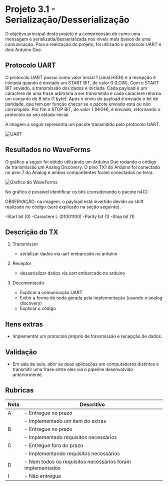 ﻿

# Projeto 3.1 - Serialização/Desserialização 

O objetivo principal deste projeto é a compreensão de como uma mensagem é serializada/desserializada nos níveis mais baixos de uma comunicação.
Para a realização do projeto, foi utilizado o protocolo UART e dois Arduino Due.


 
## Protocolo UART

O protocolo UART possui como valor inicial 1 (sinal HIGH) e a recepção é iniciada quando é enviado um START BIT, de valor 0 (LOW). Com o START BIT enviado, a transmissão dos dados é iniciada.
Cada payload é um caractere de uma frase arbitrária a ser transmitida e cada caractere retorna um conjunto de 8 bits (1 byte). Após o envio do payload é enviado o bit de paridade, que tem por função checar se o pacote enviado está ou não corrompido.
Por fim o STOP BIT, de valor 1 (HIGH), é enviado, retornando o protocolo ao seu estado inicial.

A imagem a seguir representa um pacote transmitido pelo protocolo UART.

![UART](img/uart.png) 

## Resultados no WaveForms

O gráfico a seguir foi obtido utilizando um Arduino Due rodando o código de transmissão um Analog Discovery. O pino TX1 do Arduino foi conectado no pino 7 do Analog e ambos compontentes foram conectados no terra.
 
![Grafico do WaveForms](img/transmissao.png) 

No gráfico é possivel identificar os bits (considerando o pacote h4C):

OBSERVAÇÃO: na imagem, o payload está invertido devido ao shift realizado no código (será explicado na seção seguinte).

-Start bit (0)
-Caractere L (01001100)
-Parity bit (1)
-Stop bit (1)

## Descrição do TX
1. Transmissor
     - serializar dados via uart embarcado no arduino
     
2. Receptor
     - desserializar dados via uart embarcado no arduino
          
3. Documentação
     - Explicar a comunicação UART
     - Exibir a forma de onda gerada pela implementação (usando o analog discovery)
     - Explicar o código

## Itens extras

- Implementar um protocolo próprio de transmissão e recepção de dados.

## Validação

- Em sala de aula, abrir as duas aplicações em computadores distintos e transmitir uma frase entre eles via o pipeline desenvolvido anteriormente.

## Rubricas

| Nota | Descritivo                                                |
|------|-----------------------------------------------------------|
| A    | - Entregue no prazo                                       |
|      | - Implementado um item do extras                          |
| B    | - Entregue no prazo                                       |
|      | - Implementado requisitos necessários                     |
| C    | - Entregue fora do prazo                                  |
|      | - Implementando requisitos necessários                    |
| D    | - Nem todos os requisitos necessários foram implementados |
| I    | - Não entregue                                            |




